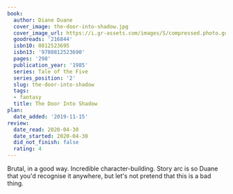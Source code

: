 ```yaml
---
book:
  author: Diane Duane
  cover_image: the-door-into-shadow.jpg
  cover_image_url: https://i.gr-assets.com/images/S/compressed.photo.goodreads.com/books/1254906233l/216844.jpg
  goodreads: '216844'
  isbn10: 0812523695
  isbn13: '9780812523690'
  pages: '298'
  publication_year: '1985'
  series: Tale of the Five
  series_position: '2'
  slug: the-door-into-shadow
  tags:
  - fantasy
  title: The Door Into Shadow
plan:
  date_added: '2019-11-15'
review:
  date_read: 2020-04-30
  date_started: 2020-04-30
  did_not_finish: false
  rating: 4
---
```


Brutal, in a good way. Incredible character-building. Story arc is so Duane that you'd recognise it anywhere, but let's not pretend that this is a bad thing.

